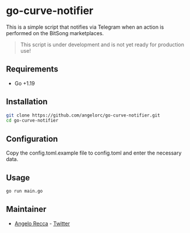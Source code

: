 # go-curve-notifier

This is a simple script that notifies via Telegram when an action is performed on the BitSong marketplaces.

> This script is under development and is not yet ready for production use!

## Requirements
- Go +1.19

## Installation
```bash
git clone https://github.com/angelorc/go-curve-notifier.git
cd go-curve-notifier
```

## Configuration

Copy the config.toml.example file to config.toml and enter the necessary data.

## Usage
```bash
go run main.go
```

## Maintainer
- [Angelo Recca](https://github.com/angelorc) - [Twitter](https://twitter.com/bitangel84)